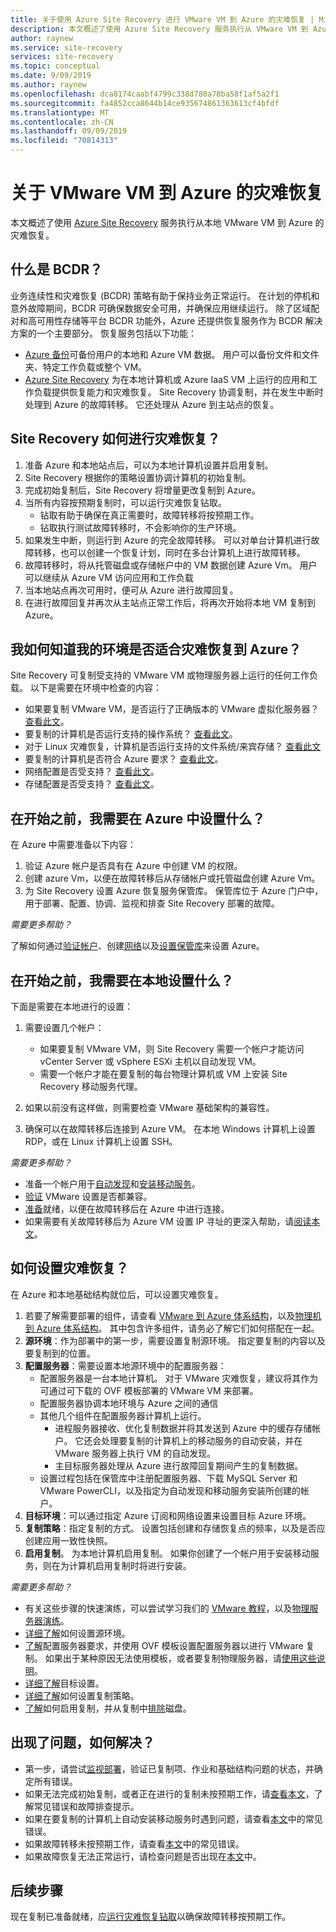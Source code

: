 ```yaml
---
title: 关于使用 Azure Site Recovery 进行 VMware VM 到 Azure 的灾难恢复 | Microsoft Docs
description: 本文概述了使用 Azure Site Recovery 服务执行从 VMware VM 到 Azure 的灾难恢复。
author: raynew
ms.service: site-recovery
services: site-recovery
ms.topic: conceptual
ms.date: 9/09/2019
ms.author: raynew
ms.openlocfilehash: dca8174caabf4799c338d780a78ba58f1af5a2f1
ms.sourcegitcommit: fa4852cca8644b14ce935674861363613cf4bfdf
ms.translationtype: MT
ms.contentlocale: zh-CN
ms.lasthandoff: 09/09/2019
ms.locfileid: "70814313"
---
```

# <a name="about-disaster-recovery-of-vmware-vms-to-azure"></a>关于 VMware VM 到 Azure 的灾难恢复

本文概述了使用 [Azure Site Recovery](site-recovery-overview.md) 服务执行从本地 VMware VM 到 Azure 的灾难恢复。

## <a name="what-is-bcdr"></a>什么是 BCDR？

业务连续性和灾难恢复 (BCDR) 策略有助于保持业务正常运行。 在计划的停机和意外故障期间，BCDR 可确保数据安全可用，并确保应用继续运行。 除了区域配对和高可用性存储等平台 BCDR 功能外，Azure 还提供恢复服务作为 BCDR 解决方案的一个主要部分。 恢复服务包括以下功能： 

- [Azure 备份](https://docs.microsoft.com/azure/backup/backup-introduction-to-azure-backup)可备份用户的本地和 Azure VM 数据。 用户可以备份文件和文件夹、特定工作负载或整个 VM。 
- [Azure Site Recovery](site-recovery-overview.md) 为在本地计算机或 Azure IaaS VM 上运行的应用和工作负载提供恢复能力和灾难恢复。 Site Recovery 协调复制，并在发生中断时处理到 Azure 的故障转移。 它还处理从 Azure 到主站点的恢复。 

## <a name="how-does-site-recovery-do-disaster-recovery"></a>Site Recovery 如何进行灾难恢复？

1. 准备 Azure 和本地站点后，可以为本地计算机设置并启用复制。
2. Site Recovery 根据你的策略设置协调计算机的初始复制。
3. 完成初始复制后，Site Recovery 将增量更改复制到 Azure。 
4. 当所有内容按预期复制时，可以运行灾难恢复钻取。
    - 钻取有助于确保在真正需要时，故障转移将按预期工作。
    - 钻取执行测试故障转移时，不会影响你的生产环境。
5. 如果发生中断，则运行到 Azure 的完全故障转移。 可以对单台计算机进行故障转移，也可以创建一个恢复计划，同时在多台计算机上进行故障转移。
6. 故障转移时，将从托管磁盘或存储帐户中的 VM 数据创建 Azure Vm。 用户可以继续从 Azure VM 访问应用和工作负载
7. 当本地站点再次可用时，便可从 Azure 进行故障回复。
8. 在进行故障回复并再次从主站点正常工作后，将再次开始将本地 VM 复制到 Azure。


## <a name="how-do-i-know-if-my-environment-is-suitable-for-disaster-recovery-to-azure"></a>我如何知道我的环境是否适合灾难恢复到 Azure？

Site Recovery 可复制受支持的 VMware VM 或物理服务器上运行的任何工作负载。 以下是需要在环境中检查的内容：

- 如果要复制 VMware VM，是否运行了正确版本的 VMware 虚拟化服务器？ [查看此文](vmware-physical-azure-support-matrix.md#on-premises-virtualization-servers)。
- 要复制的计算机是否运行支持的操作系统？ [查看此文](vmware-physical-azure-support-matrix.md#replicated-machines)。
- 对于 Linux 灾难恢复，计算机是否运行支持的文件系统/来宾存储？ [查看此文](vmware-physical-azure-support-matrix.md#linux-file-systemsguest-storage)
- 要复制的计算机是否符合 Azure 要求？ [查看此文](vmware-physical-azure-support-matrix.md#azure-vm-requirements)。
- 网络配置是否受支持？ [查看此文](vmware-physical-azure-support-matrix.md#network)。
- 存储配置是否受支持？ [查看此文](vmware-physical-azure-support-matrix.md#storage)。


## <a name="what-do-i-need-to-set-up-in-azure-before-i-start"></a>在开始之前，我需要在 Azure 中设置什么？

在 Azure 中需要准备以下内容：

1. 验证 Azure 帐户是否具有在 Azure 中创建 VM 的权限。
2. 创建 azure Vm，以便在故障转移后从存储帐户或托管磁盘创建 Azure Vm。
3. 为 Site Recovery 设置 Azure 恢复服务保管库。 保管库位于 Azure 门户中，用于部署、配置、协调、监视和排查 Site Recovery 部署的故障。

*需要更多帮助？*

了解如何通过[验证帐户](tutorial-prepare-azure.md#verify-account-permissions)、创建[网络](tutorial-prepare-azure.md#set-up-an-azure-network)以及[设置保管库](tutorial-prepare-azure.md#create-a-recovery-services-vault)来设置 Azure。



## <a name="what-do-i-need-to-set-up-on-premises-before-i-start"></a>在开始之前，我需要在本地设置什么？

下面是需要在本地进行的设置：

1. 需要设置几个帐户：

    - 如果要复制 VMware VM，则 Site Recovery 需要一个帐户才能访问 vCenter Server 或 vSphere ESXi 主机以自动发现 VM。
    - 需要一个帐户才能在要复制的每台物理计算机或 VM 上安装 Site Recovery 移动服务代理。

2. 如果以前没有这样做，则需要检查 VMware 基础架构的兼容性。
3. 确保可以在故障转移后连接到 Azure VM。 在本地 Windows 计算机上设置 RDP，或在 Linux 计算机上设置 SSH。

*需要更多帮助？*
- 准备一个帐户用于[自动发现](vmware-azure-tutorial-prepare-on-premises.md#prepare-an-account-for-automatic-discovery)和[安装移动服务](vmware-azure-tutorial-prepare-on-premises.md#prepare-an-account-for-mobility-service-installation)。
- [验证](vmware-azure-tutorial-prepare-on-premises.md#check-vmware-requirements) VMware 设置是否都兼容。
- [准备](vmware-azure-tutorial-prepare-on-premises.md#prepare-to-connect-to-azure-vms-after-failover)就绪，以便在故障转移后在 Azure 中进行连接。
- 如果需要有关故障转移后为 Azure VM 设置 IP 寻址的更深入帮助，请[阅读本文](concepts-on-premises-to-azure-networking.md)。

## <a name="how-do-i-set-up-disaster-recovery"></a>如何设置灾难恢复？

在 Azure 和本地基础结构就位后，可以设置灾难恢复。

1. 若要了解需要部署的组件，请查看 [VMware 到 Azure 体系结构](vmware-azure-architecture.md)，以及[物理机到 Azure 体系结构](physical-azure-architecture.md)。 其中包含许多组件，请务必了解它们如何搭配在一起。
2. **源环境**：作为部署中的第一步，需要设置复制源环境。 指定要复制的内容以及要复制到的位置。
3. **配置服务器**：需要设置本地源环境中的配置服务器：
    - 配置服务器是一台本地计算机。 对于 VMware 灾难恢复，建议将其作为可通过可下载的 OVF 模板部署的 VMware VM 来部署。
    - 配置服务器协调本地环境与 Azure 之间的通信
    - 其他几个组件在配置服务器计算机上运行。
        - 进程服务器接收、优化复制数据并将其发送到 Azure 中的缓存存储帐户。 它还会处理要复制的计算机上的移动服务的自动安装，并在 VMware 服务器上执行 VM 的自动发现。
        - 主目标服务器处理从 Azure 进行故障回复期间产生的复制数据。
    - 设置过程包括在保管库中注册配置服务器、下载 MySQL Server 和 VMware PowerCLI，以及指定为自动发现和移动服务安装所创建的帐户。
4. **目标环境**：可以通过指定 Azure 订阅和网络设置来设置目标 Azure 环境。
5. **复制策略**：指定复制的方式。 设置包括创建和存储恢复点的频率，以及是否应创建应用一致性快照。
6. **启用复制**。 为本地计算机启用复制。 如果你创建了一个帐户用于安装移动服务，则在为计算机启用复制时将进行安装。 

*需要更多帮助？*

- 有关这些步骤的快速演练，可以尝试学习我们的 [VMware 教程](vmware-azure-tutorial.md)，以及[物理服务器演练](physical-azure-disaster-recovery.md)。
- [详细了解](vmware-azure-set-up-source.md)如何设置源环境。
- [了解](vmware-azure-deploy-configuration-server.md)配置服务器要求，并使用 OVF 模板设置配置服务器以进行 VMware 复制。 如果出于某种原因无法使用模板，或者要复制物理服务器，请[使用这些说明](physical-azure-set-up-source.md#set-up-the-source-environment)。
- [详细了解](vmware-azure-set-up-target.md)目标设置。
- [详细了解](vmware-azure-set-up-replication.md)如何设置复制策略。
- [了解](vmware-azure-enable-replication.md)如何启用复制，并从复制中[排除](vmware-azure-exclude-disk.md)磁盘。


## <a name="something-went-wrong-how-do-i-troubleshoot"></a>出现了问题，如何解决？

- 第一步，请尝试[监视部署](site-recovery-monitor-and-troubleshoot.md)，验证已复制项、作业和基础结构问题的状态，并确定所有错误。
- 如果无法完成初始复制，或者正在进行的复制未按预期工作，请[查看本文](vmware-azure-troubleshoot-replication.md)，了解常见错误和故障排查提示。
- 如果在要复制的计算机上自动安装移动服务时遇到问题，请查看[本文](vmware-azure-troubleshoot-push-install.md)中的常见错误。
- 如果故障转移未按预期工作，请查看[本文](site-recovery-failover-to-azure-troubleshoot.md)中的常见错误。
- 如果故障恢复无法正常运行，请检查问题是否出现在[本文](vmware-azure-troubleshoot-failback-reprotect.md)中。



## <a name="next-steps"></a>后续步骤

现在复制已准备就绪，应[运行灾难恢复钻取](tutorial-dr-drill-azure.md)以确保故障转移按预期工作。 

